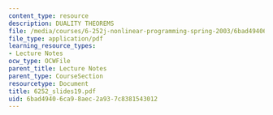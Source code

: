 ```yaml
---
content_type: resource
description: DUALITY THEOREMS
file: /media/courses/6-252j-nonlinear-programming-spring-2003/6bad49406ca98aec2a937c8381543012_6252_slides19.pdf
file_type: application/pdf
learning_resource_types:
- Lecture Notes
ocw_type: OCWFile
parent_title: Lecture Notes
parent_type: CourseSection
resourcetype: Document
title: 6252_slides19.pdf
uid: 6bad4940-6ca9-8aec-2a93-7c8381543012
---
```

